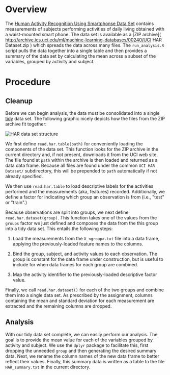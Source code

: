 Overview
========

The [Human Activity Recognition Using Smartphonse Data Set](
http://archive.ics.uci.edu/ml/datasets/Human+Activity+Recognition+Using+Smartphones
) contains measurements of subjects performing activities of daily
living obtained with a waist-mounted smart phone.  The data set is
available as a [ZIP archive](
http://archive.ics.uci.edu/ml/machine-learning-databases/00240/UCI HAR Dataset.zip
) which spreads the data across many files.  The `run_analysis.R`
script pulls the data together into a single table and then provides a
summary of the data set by calculating the mean across a subset of the
variables, grouped by activity and subject.

Procedure
=========

Cleanup
-------

Before we can begin analysis, the data must be consolidated into a
single [tidy](http://vita.had.co.nz/papers/tidy-data.pdf) data set.  The
following graphic nicely depicts how the files from the ZIP archive fit
together:

![HAR data set structure](https://coursera-forum-screenshots.s3.amazonaws.com/ab/a2776024af11e4a69d5576f8bc8459/Slide2.png)

We first define `read.har.table(path)` for conveniently loading the
components of the data set.  This function looks for the ZIP archive in
the current directory and, if not present, downloads it from the UCI web
site.  The file found at `path` within the archive is then loaded and
returned as a data data frame.  Because all files are found under the
common `UCI HAR Dataset/` subdirectory, this will be prepended to `path`
automatically if not already specified.

We then use `read.har.table` to load descriptive labels for the
activities performed and the measurements (aka, features) recorded.
Additionally, we define a factor for indicating which group an
observation is from (i.e., "test" or "train".)

Because observations are split into groups, we next define
`read.har.dataset(group)`.  This function takes one of the values from
the `groups` factor we just defined and composes the data from the
this group into a tidy data set.  This entails the following steps:

1. Load the measurements from the `X_<group>.txt` file into a data
   frame, applying the previously-loaded feature names to the columns.

2. Bind the group, subject, and activity values to each observation.
   The group is constant for the data frame under construction, but is
   useful to include for when data frames for each group are combined.

3. Map the activity identifier to the previously-loaded descriptive
   factor value.

Finally, we call `read.har.dataset()` for each of the two groups and
combine them into a single data set.  As prescribed by the assignment,
columns containing the mean and standard deviation for each measurement
are extracted and the remaining columns are dropped.

Analysis
--------

With our tidy data set complete, we can easily perform our analysis.
The goal is to provide the mean value for each of the variables grouped
by activity and subject.  We use the `dplyr` package to facilitate this,
first dropping the unneeded `group` and then generating the desired
summary data.  Next, we rename the column names of the new data frame to
better reflect their values.  Finally, this summary data is written as
a table to the file `HAR_summary.txt` in the current directory.
